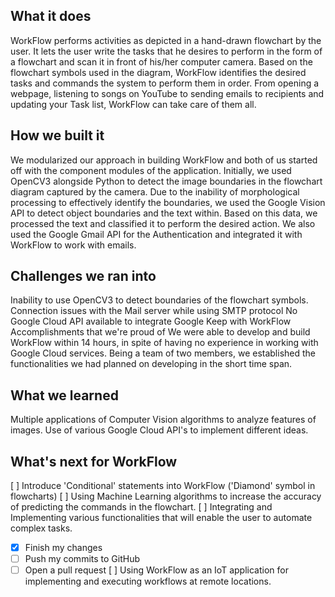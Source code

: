 ## What it does
WorkFlow performs activities as depicted in a hand-drawn flowchart by the user. It lets the user write the tasks that he desires to perform in the form of a flowchart and scan it in front of his/her computer camera. Based on the flowchart symbols used in the diagram, WorkFlow identifies the desired tasks and commands the system to perform them in order. From opening a webpage, listening to songs on YouTube to sending emails to recipients and updating your Task list, WorkFlow can take care of them all.

## How we built it
We modularized our approach in building WorkFlow and both of us started off with the component modules of the application. Initially, we used OpenCV3 alongside Python to detect the image boundaries in the flowchart diagram captured by the camera. Due to the inability of morphological processing to effectively identify the boundaries, we used the Google Vision API to detect object boundaries and the text within. Based on this data, we processed the text and classified it to perform the desired action. We also used the Google Gmail API for the Authentication and integrated it with WorkFlow to work with emails.

## Challenges we ran into
Inability to use OpenCV3 to detect boundaries of the flowchart symbols.
Connection issues with the Mail server while using SMTP protocol
No Google Cloud API available to integrate Google Keep with WorkFlow
Accomplishments that we're proud of
We were able to develop and build WorkFlow within 14 hours, in spite of having no experience in working with Google Cloud services. Being a team of two members, we established the functionalities we had planned on developing in the short time span.

## What we learned
Multiple applications of Computer Vision algorithms to analyze features of images.
Use of various Google Cloud API's to implement different ideas.

## What's next for WorkFlow
[ ] Introduce 'Conditional' statements into WorkFlow ('Diamond' symbol in flowcharts)
[ ] Using Machine Learning algorithms to increase the accuracy of predicting the commands in the flowchart.
[ ] Integrating and Implementing various functionalities that will enable the user to automate complex tasks.
- [x] Finish my changes
- [ ] Push my commits to GitHub
- [ ] Open a pull request
[ ] Using WorkFlow as an IoT application for implementing and executing workflows at remote locations.
